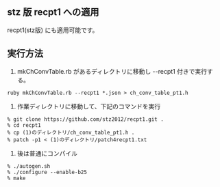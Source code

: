 ## stz 版 recpt1 への適用

recpt1(stz版) にも適用可能です。


## 実行方法

1. mkChConvTable.rb があるディレクトリに移動し --recpt1 付きで実行する。
```
ruby mkChConvTable.rb --recpt1 *.json > ch_conv_table_pt1.h
```

1. 作業ディレクトリに移動して、下記のコマンドを実行
```
% git clone https://github.com/stz2012/recpt1.git .
% cd recpt1
% cp (1)のディレクトリ/ch_conv_table_pt1.h .
% patch -p1 < (1)のディレクトリ/patch4recpt1.txt
```

1. 後は普通にコンパイル
```
% ./autogen.sh
% ./configure --enable-b25
% make
```

